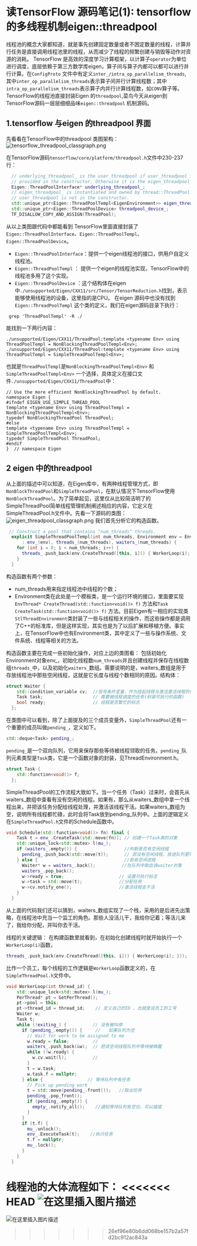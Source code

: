 # 读TensorFlow 源码笔记(1): tensorflow的多线程机制eigen::threadpool
线程池的概念大家都知道，就是事先创建固定数量或者不困定数量的线程，计算并行任务是直接调用线程池里的线程，从而减少了线程的频繁创建与销毁等动作对资源的消耗。
TensorFlow 是高效的深度学习计算框架，以计算子`operator`为单位进行调度，底层依赖于第三方数学库eigen，算子间与算子内都可以都可以进行并行计算。在`ConfigProto` 文件中有定义`inter_/intra_op_parallelism_threads`,其中`inter_op_parallelism_threads`表示算子间并行计算线程数；其中`intra_op_parallelism_threads`表示算子内并行计算线程数，如`CONV`算子等。
TensorFlow的线程池直接封装Eigen 的`threadpool`,菜鸟今天从eigen到TensorFlow源码一层层细细品味`eigen::threadpool` 机制源码。
## 1.tensorflow 与eigen 的threadpool 界面
先看看在TensorFlow中的threadpool 类图架构：
![tensorflow_threadpool_classgraph.png](./threadpool/tensorflow_threadpool_classgraph.png)


在TensorFlow源码`tensorflow/core/platform/threadpool.h`文件中230-237行：
```cpp
  // underlying_threadpool_ is the user_threadpool if user_threadpool is
  // provided in the constructor. Otherwise it is the eigen_threadpool_.
  Eigen::ThreadPoolInterface* underlying_threadpool_;
  // eigen_threadpool_ is instantiated and owned by thread::ThreadPool if
  // user_threadpool is not in the constructor.
  std::unique_ptr<Eigen::ThreadPoolTempl<EigenEnvironment>> eigen_threadpool_;
  std::unique_ptr<Eigen::ThreadPoolDevice> threadpool_device_;
  TF_DISALLOW_COPY_AND_ASSIGN(ThreadPool);
```
从以上类图跟代码中都能看到 TensorFlow里面直接封装了`Eigen::ThreadPoolInterface`、`Eigen::ThreadPoolTempl`、`Eigen::ThreadPoolDevice`。
- `Eigen::ThreadPoolInterface`：提供一个eigen线程池的接口，供用户自定义线程池。
- `Eigen::ThreadPoolTempl` ： 提供一个eigen的线程池实现，TensorFlow中的线程池多用了这个实现。
- `Eigen::ThreadPoolDevice` ：这个结构体在eigen中`./unsupported/Eigen/CXX11/src/Tensor/TensorReduction.h`找到，表示能够使用线程池的设备，这里指的是CPU。
在eigen 源码中也没有找到 `Eigen::ThreadPoolTempl` 这个类的定义，我们在eigen源码目录下执行：
```shell
 grep 'ThreadPoolTempl' -R ./
```
能找到一下两行内容：
```
./unsupported/Eigen/CXX11/ThreadPool:template <typename Env> using ThreadPoolTempl = NonBlockingThreadPoolTempl<Env>;
./unsupported/Eigen/CXX11/ThreadPool:template <typename Env> using ThreadPoolTempl = SimpleThreadPoolTempl<Env>;

```
也就是`ThreadPoolTempl`是`NonBlockingThreadPoolTempl<Env>` 和 ` SimpleThreadPoolTempl<Env>` 一个选择，具体定义在接口文件`./unsupported/Eigen/CXX11/ThreadPool`中：
```proro
// Use the more efficient NonBlockingThreadPool by default.
namespace Eigen {
#ifndef EIGEN_USE_SIMPLE_THREAD_POOL
template <typename Env> using ThreadPoolTempl = NonBlockingThreadPoolTempl<Env>;
typedef NonBlockingThreadPool ThreadPool;
#else
template <typename Env> using ThreadPoolTempl = SimpleThreadPoolTempl<Env>;
typedef SimpleThreadPool ThreadPool;
#endif
}  // namespace Eigen
```
## 2 eigen 中的threadpool
从上面的描述中可以知道，在Eigen库中，有两种线程管理方式，即`NonBlockThreadPool`和`SimpleThreadPool`，在默认情况下TensorFlow使用`NonBlockThreadPool`。为了简单起见，这里仅从比较简洁明了的SimpleThreadPool简单线程管理机制阐述相应的内容，它定义在SimpleThreadPool.h文件中。先看一下源码的类图：
![eigen_threadpool_classgraph.png](./threadpool/eigen_threadpool_classgraph.png)
我们首先分析它的构造函数。
```cpp
 // Construct a pool that contains "num_threads" threads.
  explicit SimpleThreadPoolTempl(int num_threads, Environment env = Environment())
      : env_(env), threads_(num_threads), waiters_(num_threads) {
    for (int i = 0; i < num_threads; i++) {
      threads_.push_back(env.CreateThread([this, i]() { WorkerLoop(i); }));
    }
  }
```
构造函数有两个参数：

 - num_threads用来指定线程池中线程的个数；
- Environment类在此处是一个模板类，是一个运行环境的接口，里面要实现`EnvThread* CreateThread(std::function<void()> f)` 方法和`Task CreateTask(std::function<void()> f)` 方法。目前Eigen有一相应的实现类`StlThreadEnvironment`类封装了一些与线程相关的操作，而这些操作都是调用了C++的标准库，但是这样实现，其实也是为了以后扩展和移植方便。事实上，在TensorFlow中也有Environment类，其中定义了一些与操作系统、文件系统、线程等相关的方法。

构造函数主要在完成一些初始化操作，对应上边的类图看：
包括初始化Environment对象env_，初始化线程数`num_threads`并且创建线程并保存在线程数组`threads_`中，以及初始化`waiters_`数组。需要说明的是，waiters_数组是用于存放线程池中那些空闲线程，这就是它长度与线程个数相同的原因。结构体：
```cpp
struct Waiter {
    std::condition_variable cv;  //信号条件变量，作为挂起线程与激活激活线程的信号量
    Task task;                   // 需要被线程调度的任务(封装可执行的函数)
    bool ready;                  // 线程是否繁忙的标志
  };
```

在类图中可以看到，除了上面提及的三个成员变量外，`SimpleThreadPool`还有一个重要的成员叫做`pending_`，定义如下。
```cpp
std::deque<Task> pending_;  
```
`pending_`是一个双向队列，它用来保存那些等待被线程领取的任务。`pending_`队列元素类型是`Task`类，它是一个函数对象的封装，见ThreadEnvironment.h。
```cpp
struct Task {
    std::function<void()> f;
  };
```

SimpleThreadPool的工作流程大致如下。当一个任务（Task）过来时，会首先从waiters_数组中查看有没有空闲的线程。如果有，那么从waiters_数组中拿一个线程出来，并把该任务分配给线程处理，并激活该线程干活。如果waiters_数组为空，说明所有线程都忙碌，此时会将Task放到pending_队列中。上面的逻辑定义在`SimpleThreadPool.h`文件的Schedule函数中。
```cpp
void Schedule(std::function<void()> fn) final {
    Task t = env_.CreateTask(std::move(fn)); // 创建一个Task类的对象
    std::unique_lock<std::mutex> l(mu_);
    if (waiters_.empty()) {                  //判断是否有空闲线程
      pending_.push_back(std::move(t));      // 若没有空闲线程，放进队列里等待
    } else {                                 //若有空闲进程
      Waiter* w = waiters_.back();          //在队列中取出该waiter对象
      waiters_.pop_back();  
      w->ready = true;                     // 设置可执行标志 
      w->task = std::move(t);              //分配任务  
      w->cv.notify_one();                  //激活线程去干活
    }
  }
```
从上面的代码我们还可以猜到，waiters_数组实现了一个栈，采用的是后进先出策略，在线程池中充当一个监工的角色。那些人没活儿干，我给你记着；等活儿来了，我给你分配，并叫你去干活。

线程的关键逻辑：
在构建函数里就看到，在初始化创建线程时就开始执行一个`WorkerLoop(i)`函数，
```cpp
threads_.push_back(env.CreateThread([this, i]() { WorkerLoop(i); }));
```
比作一个员工，每个线程的工作逻辑是`WorkerLoop`函数定义的，在`SimpleThreadPool.h`文件中。
```cpp
void WorkerLoop(int thread_id) {
    std::unique_lock<std::mutex> l(mu_);
    PerThread* pt = GetPerThread();
    pt->pool = this;
    pt->thread_id = thread_id;    // 定义自己的ID ，也就是该员工的工号
    Waiter w;   
    Task t;
    while (!exiting_) {          // 没有被叫停
      if (pending_.empty()) {     //   如果队列为空 
        // Wait for work to be assigned to me
        w.ready = false;         //
        waiters_.push_back(&w);  // 把该空闲线程队列中等待被唤醒
        while (!w.ready) {
          w.cv.wait(l);          //
        }
        t = w.task;
        w.task.f = nullptr;
      } else {                 // 等待队列中有任务
        // Pick up pending work
        t = std::move(pending_.front());   //取出任务
        pending_.pop_front();    
        if (pending_.empty()) {
          empty_.notify_all();    //通知等待队列有空位，可以插值
        }
      }
      if (t.f) {
        mu_.unlock();
        env_.ExecuteTask(t);    //执行任务
        t.f = nullptr;
        mu_.lock();
      }
    }
  }
```


线程池的大体流程如下：
<<<<<<< HEAD
![在这里插入图片描述](./threadpool/threadpool_workflow.png)
=======
![在这里插入图片描述](./threadpool/threadpool_workflow.png)
>>>>>>> 26ef96e80b6dd068be157b2a57fd2bc912ac843a

